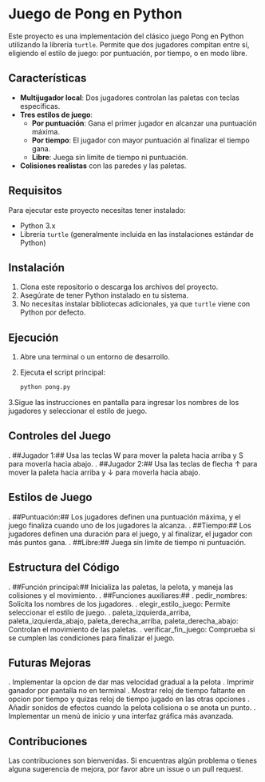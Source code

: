 # Juego de Pong en Python

Este proyecto es una implementación del clásico juego Pong en Python utilizando la librería `turtle`. Permite que dos jugadores compitan entre sí, eligiendo el estilo de juego: por puntuación, por tiempo, o en modo libre.

## Características

- **Multijugador local**: Dos jugadores controlan las paletas con teclas específicas.
- **Tres estilos de juego**:
  - **Por puntuación**: Gana el primer jugador en alcanzar una puntuación máxima.
  - **Por tiempo**: El jugador con mayor puntuación al finalizar el tiempo gana.
  - **Libre**: Juega sin límite de tiempo ni puntuación.
- **Colisiones realistas** con las paredes y las paletas.

## Requisitos

Para ejecutar este proyecto necesitas tener instalado:

- Python 3.x
- Librería `turtle` (generalmente incluida en las instalaciones estándar de Python)

## Instalación

1. Clona este repositorio o descarga los archivos del proyecto.
2. Asegúrate de tener Python instalado en tu sistema.
3. No necesitas instalar bibliotecas adicionales, ya que `turtle` viene con Python por defecto.

## Ejecución

1. Abre una terminal o un entorno de desarrollo.
2. Ejecuta el script principal:

   ```bash
   python pong.py
   ```

3.Sigue las instrucciones en pantalla para ingresar los nombres de los jugadores y seleccionar el estilo de juego.

## Controles del Juego
   . ##Jugador 1:## Usa las teclas W para mover la paleta hacia arriba y S para moverla hacia abajo.
   . ##Jugador 2:## Usa las teclas de flecha ↑ para mover la paleta hacia arriba y ↓ para moverla hacia abajo.

## Estilos de Juego
   . ##Puntuación:## Los jugadores definen una puntuación máxima, y el juego finaliza cuando uno de los jugadores la alcanza.
   . ##Tiempo:## Los jugadores definen una duración para el juego, y al finalizar, el jugador con más puntos gana.
   . ##Libre:## Juega sin límite de tiempo ni puntuación.

## Estructura del Código
   . ##Función principal:## Inicializa las paletas, la pelota, y maneja las colisiones y el movimiento.
   . ##Funciones auxiliares:##
       . pedir_nombres: Solicita los nombres de los jugadores.
       . elegir_estilo_juego: Permite seleccionar el estilo de juego.
       . paleta_izquierda_arriba, paleta_izquierda_abajo, paleta_derecha_arriba, paleta_derecha_abajo: Controlan el movimiento de las paletas.
       . verificar_fin_juego: Comprueba si se cumplen las condiciones para finalizar el juego.

## Futuras Mejoras
   . Implementar la opcion de dar mas velocidad gradual a la pelota
   . Imprimir ganador por pantalla no en terminal
   . Mostrar reloj de tiempo faltante en opcion por tiempo y quizas reloj de tiempo jugado en las otras opciones
   . Añadir sonidos de efectos cuando la pelota colisiona o se anota un punto.
   . Implementar un menú de inicio y una interfaz gráfica más avanzada.
   
## Contribuciones
Las contribuciones son bienvenidas. Si encuentras algún problema o tienes alguna sugerencia de mejora, por favor abre un issue o un pull request.
